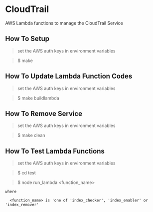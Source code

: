 
# CloudTrail

AWS Lambda functions to manage the CloudTrail Service


## How To Setup

  > set the AWS auth keys in environment variables

  > $ make


## How To Update Lambda Function Codes

  > set the AWS auth keys in environment variables

  > $ make buildlambda


## How To Remove Service

  > set the AWS auth keys in environment variables

  > $ make clean


## How To Test Lambda Functions

  > set the AWS auth keys in environment variables

  > $ cd test

  > $ node run_lambda \<function_name\>

    where

      <function_name> is 'one of 'index_checker', 'index_enabler' or 'index_remover'
